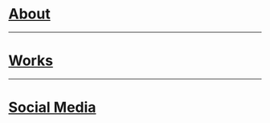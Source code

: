 
# [About](https://mayacbarnes.github.io/about)

---

# [Works](https://mayacbarnes.github.io/navigation)

---
# [Social Media](https://www.instagram.com/myaa.c.b/)
